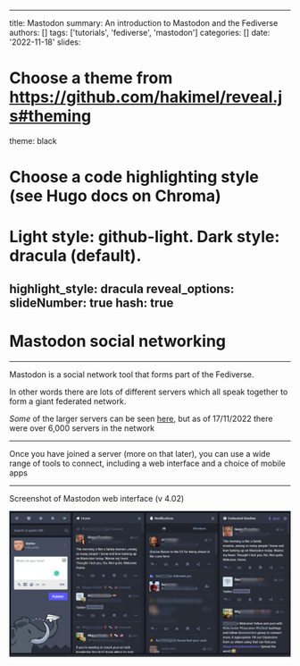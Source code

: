 
---
title: Mastodon
summary: An introduction to Mastodon and the Fediverse
authors: []
tags: ['tutorials', 'fediverse', 'mastodon']
categories: []
date: '2022-11-18'
slides:
  # Choose a theme from https://github.com/hakimel/reveal.js#theming
  theme: black
  # Choose a code highlighting style (see Hugo docs on Chroma)
  #   Light style: github-light. Dark style: dracula (default).
  highlight_style: dracula
  reveal_options:
    slideNumber: true
    hash: true
---
# Mastodon social networking

---
Mastodon is a social network tool that forms part of the Fediverse.

In other words there are lots of different servers which all speak together to form a giant federated network.

*Some* of the larger servers can be seen [here](https://joinmastodon.org/servers), but as of 17/11/2022 there were over 6,000 servers in the network

---
Once you have joined a server (more on that later), you can use a wide range of tools to connect, including a web interface and a choice of mobile apps

---
Screenshot of Mastodon web interface (v 4.02)

![](masto-4.0.2-web-ui.png)
